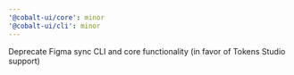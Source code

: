 ```yaml
---
'@cobalt-ui/core': minor
'@cobalt-ui/cli': minor
---
```


Deprecate Figma sync CLI and core functionality (in favor of Tokens Studio support)
